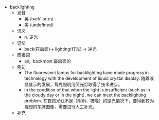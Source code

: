 - backlighting
  - 发音
    - 英 /bæk'laɪtɪŋ/
    - 美 /undefined/
  - 词义
    - n. 逆光
  - 记忆
    - back(在后面) + lighting(灯光) → 逆光
  - 同根词
    - adj. backmost 最后面的
  - 例句
    - The fluorescent lamps for backlighting have made progress in technology with the development of liquid crystal display. 随着液晶显示的发展，背光照明用荧光灯取得了技术进步。
    - In the condition of that when the light is insufficient (such as in the cloudy day or in the night), we can meet the backlighting problem. 在自然光线不足（阴雨、夜晚）的逆光情况下，要得到较为理想的车牌图像，需要进行人工补光。
  - 补充